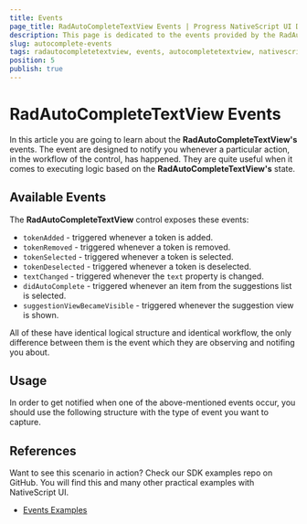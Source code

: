 ```yaml
---
title: Events
page_title: RadAutoCompleteTextView Events | Progress NativeScript UI Documentation
description: This page is dedicated to the events provided by the RadAutoCompleteTextView control.
slug: autocomplete-events
tags: radautocompletetextview, events, autocompletetextview, nativescript, professional, ui
position: 5
publish: true
---
```


# RadAutoCompleteTextView Events
In this article you are going to learn about the **RadAutoCompleteTextView's** events.
The event are designed to notify you whenever a particular action, in the workflow of the control, has happened. They are quite useful when it comes to executing logic based on the **RadAutoCompleteTextView's** state. 

## Available Events
The **RadAutoCompleteTextView** control exposes these events:

* `tokenAdded` - triggered whenever a token is added.
* `tokenRemoved` - triggered whenever a token is removed.
* `tokenSelected` - triggered whenever a token is selected.
* `tokenDeselected` - triggered whenever a token is deselected.
* `textChanged` - triggered whenever the `text` property is changed.
* `didAutoComplete` - triggered whenever an item from the suggestions list is selected.
* `suggestionViewBecameVisible` - triggered whenever the suggestion view is shown.

All of these have identical logical structure and identical workflow, the only difference between them is the event which they are observing and notifing you about. 

## Usage
In order to get notified when one of the above-mentioned events occur, you should use the following structure with the type of event you want to capture.

<snippet id='autocomplete-events-xml'/>
<snippet id='autocomplete-events-ts'/>


## References
Want to see this scenario in action?
Check our SDK examples repo on GitHub. You will find this and many other practical examples with NativeScript UI.

* [Events Examples](https://github.com/telerik/nativescript-ui-samples/tree/master/autocomplete/app/examples/events)
